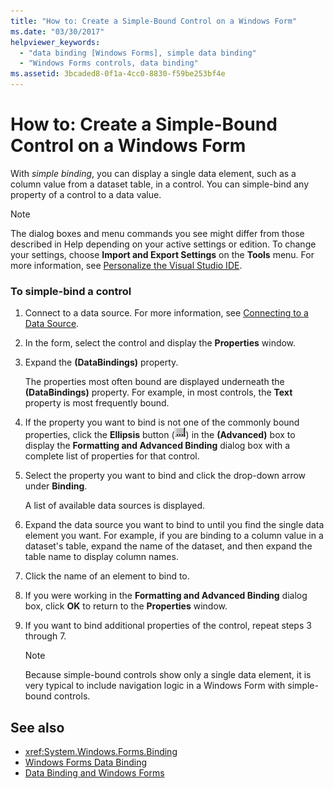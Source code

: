 ```yaml
---
title: "How to: Create a Simple-Bound Control on a Windows Form"
ms.date: "03/30/2017"
helpviewer_keywords: 
  - "data binding [Windows Forms], simple data binding"
  - "Windows Forms controls, data binding"
ms.assetid: 3bcaded8-0f1a-4cc0-8830-f59be253bf4e
---
```

# How to: Create a Simple-Bound Control on a Windows Form
With *simple binding*, you can display a single data element, such as a column value from a dataset table, in a control. You can simple-bind any property of a control to a data value.  
  
> [!NOTE]
>  The dialog boxes and menu commands you see might differ from those described in Help depending on your active settings or edition. To change your settings, choose **Import and Export Settings** on the **Tools** menu. For more information, see [Personalize the Visual Studio IDE](/visualstudio/ide/personalizing-the-visual-studio-ide).  
  
### To simple-bind a control  
  
1. Connect to a data source. For more information, see [Connecting to a Data Source](../data/adonet/connecting-to-a-data-source.md).  
  
2. In the form, select the control and display the **Properties** window.  
  
3. Expand the **(DataBindings)** property.  
  
     The properties most often bound are displayed underneath the **(DataBindings)** property. For example, in most controls, the **Text** property is most frequently bound.  
  
4.  If the property you want to bind is not one of the commonly bound properties, click the **Ellipsis** button (![The Ellipsis button (...) in the Properties window of Visual Studio.](./media/visual-studio-ellipsis-button.png)) in the **(Advanced)** box to display the **Formatting and Advanced Binding** dialog box with a complete list of properties for that control.  
  
5. Select the property you want to bind and click the drop-down arrow under **Binding**.  
  
     A list of available data sources is displayed.  
  
6. Expand the data source you want to bind to until you find the single data element you want. For example, if you are binding to a column value in a dataset's table, expand the name of the dataset, and then expand the table name to display column names.  
  
7. Click the name of an element to bind to.  
  
8. If you were working in the **Formatting and Advanced Binding** dialog box, click **OK** to return to the **Properties** window.  
  
9. If you want to bind additional properties of the control, repeat steps 3 through 7.  
  
    > [!NOTE]
    >  Because simple-bound controls show only a single data element, it is very typical to include navigation logic in a Windows Form with simple-bound controls.  
  
## See also

- <xref:System.Windows.Forms.Binding>
- [Windows Forms Data Binding](windows-forms-data-binding.md)
- [Data Binding and Windows Forms](data-binding-and-windows-forms.md)
